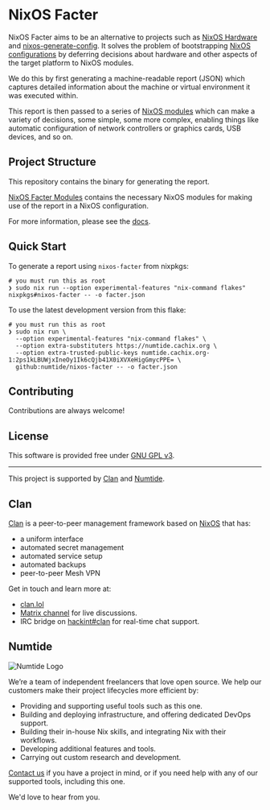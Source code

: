 # NixOS Facter

NixOS Facter aims to be an alternative to projects such as [NixOS Hardware] and [nixos-generate-config].
It solves the problem of bootstrapping [NixOS configurations] by deferring decisions about hardware and other
aspects of the target platform to NixOS modules.

We do this by first generating a machine-readable report (JSON) which captures detailed information about the machine
or virtual environment it was executed within.

This report is then passed to a series of [NixOS modules] which can make a variety of decisions,
some simple, some more complex, enabling things like automatic configuration of network controllers or graphics cards,
USB devices, and so on.

## Project Structure

This repository contains the binary for generating the report.

[NixOS Facter Modules] contains the necessary NixOS modules for making use of the report in a NixOS configuration.

For more information, please see the [docs].

## Quick Start

To generate a report using `nixos-facter` from nixpkgs:

```console
# you must run this as root
❯ sudo nix run --option experimental-features "nix-command flakes" nixpkgs#nixos-facter -- -o facter.json
```

To use the latest development version from this flake:

```console
# you must run this as root
❯ sudo nix run \
  --option experimental-features "nix-command flakes" \
  --option extra-substituters https://numtide.cachix.org \
  --option extra-trusted-public-keys numtide.cachix.org-1:2ps1kLBUWjxIneOy1Ik6cQjb41X0iXVXeHigGmycPPE= \
  github:numtide/nixos-facter -- -o facter.json
```

## Contributing

Contributions are always welcome!

## License

This software is provided free under [GNU GPL v3].

---

This project is supported by [Clan] and [Numtide](https://numtide.com/).

## Clan

[Clan] is a peer-to-peer management framework based on [NixOS] that has:

- a uniform interface
- automated secret management
- automated service setup
- automated backups
- peer-to-peer Mesh VPN

Get in touch and learn more at:

- [clan.lol](https://clan.lol)
- [Matrix channel](https://matrix.to/#/#clan:clan.lol) for live discussions.
- IRC bridge on [hackint#clan](https://chat.hackint.org/#/connect?join=clan) for real-time chat support.

## Numtide

![Numtide Logo](https://codahosted.io/docs/6FCIMTRM0p/blobs/bl-sgSunaXYWX/077f3f9d7d76d6a228a937afa0658292584dedb5b852a8ca370b6c61dabb7872b7f617e603f1793928dc5410c74b3e77af21a89e435fa71a681a868d21fd1f599dd10a647dd855e14043979f1df7956f67c3260c0442e24b34662307204b83ea34de929d)

We’re a team of independent freelancers that love open source.
We help our customers make their project lifecycles more efficient by:

- Providing and supporting useful tools such as this one.
- Building and deploying infrastructure, and offering dedicated DevOps support.
- Building their in-house Nix skills, and integrating Nix with their workflows.
- Developing additional features and tools.
- Carrying out custom research and development.

[Contact us](https://numtide.com/contact) if you have a project in mind,
or if you need help with any of our supported tools, including this one.

We'd love to hear from you.

[Clan]: https://clan.lol
[NixOS configurations]: https://nixos.org/manual/nixos/stable/#sec-configuration-syntax
[NixOS Hardware]: https://github.com/NixOS/nixos-hardware
[NixOS Facter Modules]: https://github.com/nix-community/nixos-facter-modules
[NixOS modules]: https://github.com/nix-community/nixos-facter-modules
[nixos-generate-config]: https://github.com/NixOS/nixpkgs/blob/master/nixos/modules/installer/tools/nixos-generate-config.pl
[Numtide Binary Cache]: https://numtide.cachix.org
[nixos-facter]: https://github.com/nix-community/nixos-facter
[nixpkgs]: https://github.com/nixos/nixpkgs
[docs]: https://nix-community.github.io/nixos-facter
[GNU GPL v3]: ./LICENSE
[NixOS]: https://nixos.org
